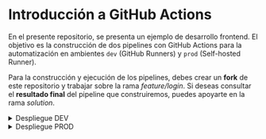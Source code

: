 # Introducción a GitHub Actions

En el presente repositorio, se presenta un ejemplo de desarrollo frontend. El objetivo es la construcción de dos pipelines con GitHub Actions para la automatización en ambientes `dev` (GitHub Runners) y `prod` (Self-hosted Runner).

Para la construcción y ejecución de los pipelines, debes crear un __fork__ de este repositorio y trabajar sobre la rama _feature/login_. Si deseas consultar el __resultado final__ del pipeline que construiremos, puedes apoyarte en la rama _solution_.


<details id=0>
<summary>Despliegue DEV</summary>

Para el ambiente `dev` se aplicará un enfoque tradicional de automatización para desarrollos __Open Source__. Es decir, construiremos un pipeline cuyo runner base proviene de la base de GitHub (__Ubuntu__, Windows o MacOS). Adicional, aplicaremos variables de entorno locales de los pipelines y globales en todo el repositorio GitHub. El presente despliegue se divide en la siguiente estructura ("Jobs").

1. Testing: corrobora la calidad del código.
2. Build: genera y almacena los artefactos frontend.
3. Deploy: descarga y despliega los artefactos.

Para este ejemplo, el pipeline de `dev` se espera que se ejecute cada vez que se actualice alguna rama de tipo `feature/*`. Adicional, declararemos las variables de entorno a utilizar dentro del pipeline. De este modo, arrancamos la construcción del pipeline (que para este ejemplo, podríamos llamarlo `.github/workflows/deploy-dev.yaml`) de la siguiente forma:

```YAML
name: desplegar front en dev
on:
  push:
    branches:
      - feature/*

env:
  node-version: 18.16.0
  angular-version: 12.2.18
  cashify-version: 0.0.1
  s3-bucket: cashify-dev
```

Para el registro de los `jobs`, se empleará la siguiente estructura base:

```YAML
jobs:
    test:
        ...
    build:
        ...
    deploy:
        ...
```


### 1. Testing Job

Esta sección busca garantizar la calidad de código. Por lo que haremos que el pipeline descargue el código fuente, instale las dependencias base, ejecute los test unitarios y genere un reporte de cobertura.

```YAML
test:
    runs-on: ubuntu-latest
    defaults:
      run:
        working-directory: src
    steps:
      - name: Checkout
        uses: actions/checkout@v3
      - name: Instalar node.js
        uses: actions/setup-node@v3
        with:
          node-version: ${{ env.node-version }}
      - name: Instalar Angular
        run: npm i @angular/cli@${{ env.angular-version }}
      - name: Instalar paquetes
        run: npm i
      - name: Test unitarios
        run: npm run test:prod
```

Para la ejecución de este pipelines, se especificó la carpeta de ejecución de comandos base para cada _step_ (`working-directory`). Además, se emplearon dos _Actions_ comunitarios:

* __actions/checkout@v3__: descarga el código fuente del fork.
* __actions/setup_node@v3__: instala node.js en el runner del pipeline para la instalación de dependencias y ejecución de comandos Angular.


### 2. Build Job

El objetivo de este job consiste en compilar el código fuente del proyecto Angular para generar los artefactos y almacenarlos para su distribución.

```YAML
build:
    runs-on: ubuntu-latest
    needs: test
    defaults:
      run:
        working-directory: src
    steps:
      - name: Checkout
        uses: actions/checkout@v3
      - name: Instalar node.js
        uses: actions/setup-node@v3
        with:
          node-version: ${{ env.node-version }}
      - name: Instalar Angular y dependencias
        run: |
          npm i @angular/cli@${{ env.angular-version }}
          npm i
      - name: Build proyecto Angular
        run: npm run build
      - name: Generar archivo zip
        run: |
          zip -r ../dist.zip ../dist
      - name: Guardar artefacto
        uses: actions/upload-artifact@v3
        with:
          name: cashify-${{ env.cashify-version }}
          path: dist.zip
```

<details id=1>
<summary><h3>3. Gestión y configuración de recursos de AWS</h3></summary>

Para los siguientes jobs, necesitaremos configurar previamente algunos recursos de AWS para el despliegue de artefactos. Siendo estos:

* IAM User.
* S3 Bucket.

#### 3.1. IAM User

Lo primero que debemos hacer es habilitar un usuario de AWS que cuente con las políticas de edición, creación y eliminación de Buckets en S3, como se muestra en las Figuras 1 y 2.

![](./imgs/iam-user.PNG)

<p style="text-align:center"><i>Figura 1.</i> Creación de usuario IAM.</p>

![](./imgs/politica-iam.PNG)
<p style="text-align:center"><i>Figura 2.</i> Política IAM.</p>

Luego de crear el usuario, debemos genrarle credenciales de acceso como se muestra en la Figura 3.

![](./imgs/access-key.PNG)
<p style="text-align:center"><i>Figura 3.</i> Creación del <i>Access Key</i>.</p>

Finalmente, se deben guardar las credenciales en algún archivo de texto para almacenarlas en los secretos de GitHub.


#### 3.2. S3 Bucket

Ahora, sólo debemos crear un bucket en S3 para el despliegue de los artefactos frontend, como se muestra en la Figura 4.

![](./imgs/s3.PNG)
<p style="text-align:center"><i>Figura 4.</i> Creación del bucket S3.</p>

</details>

<details id=2>
<summary><h3>4. Registro de secretos en el repositorio GitHub.</h3></summary>

Ahora que están configurados los recursos de arquitectura nube requeridos (ver capítulo 2), el siguiente paso será almacenar la metadata en los secretos de GitHub. Lo primero, será acceder a la sección de configuración del __fork__ en GitHub, como se muestra en la Figura 5.

![](./imgs/settings-github.PNG)
<p style="text-align:center"><i>Figura 5.</i> Settings del fork en GitHub.</p>

De allí, se debe buscar de __Secrets and variables__, en la sección de _Security_, como se muestra en la Figura 6. 

![](./imgs/secrets.PNG)
<p style="text-align:center"><i>Figura 6.</i> Sección de secretos en GitHub.</p>

En esta sección se registran las variables de acceso a AWS, como se muestra en la Figura 7.

![](./imgs/secretos-registrados.PNG)
<p style="text-align:center"><i>Figura 7.</i> Secretos registrados.</p>

</details>

### 5. Deploy Job

Este _job_ requiere el complemento de todos los capítulos anteriores. Busca desplegar los artefactos construídos en el capítulo 2 en los recursos nube configurados. El primer paso consiste en la conectar el pipeline con la cuenta AWS configurada en el capítulo 3. Luego se descarga y se descomprimen los archivos del artefacto descargado. Finalmente, se suben los archivos al bucket S3 configurado en el capítulo 4.

```YAML
deploy: 
    runs-on: ubuntu-latest
    needs: build
    steps:
      - name: Configurar credenciales de AWS
        uses: aws-actions/configure-aws-credentials@v2
        with:
          aws-access-key-id: ${{ secrets.AWS_ACCESS_KEY_ID }}
          aws-secret-access-key: ${{ secrets.AWS_SECRET_ACCESS_KEY }}
          aws-region: us-east-1
      - name: Descargar artefacto
        uses: actions/download-artifact@v3
        with:
          name: cashify-${{ env.cashify-version }}
      - name: Unzip artefacto
        uses: montudor/action-zip@v1
        with:
          args: unzip -qq dist.zip -d .
      - name: Desplegar artefacto en S3 dev
        run: aws s3 cp ./dist/cashify/. s3://${{ env.s3-bucket }} --recursive
```

</details>

<details id=3>
<summary>Despliegue PROD</summary>

</details>

